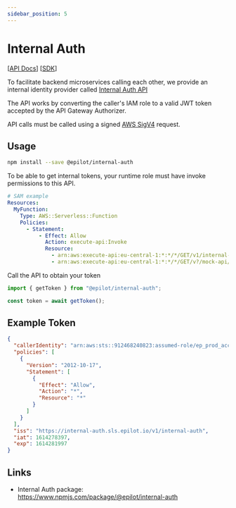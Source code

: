```yaml
---
sidebar_position: 5
---
```


# Internal Auth

[[API Docs](/api/internal-auth)]
[[SDK](https://www.npmjs.com/package/@epilot/internal-auth)]

To facilitate backend microservices calling each other, we provide an internal identity provider called [Internal Auth API](/api/internal-auth)

The API works by converting the caller's IAM role to a valid JWT token accepted by the API Gateway Authorizer.

API calls must be called using a signed [AWS SigV4](https://docs.aws.amazon.com/general/latest/gr/signature-version-4.html) request.

## Usage

```sh
npm install --save @epilot/internal-auth
```

To be able to get internal tokens, your runtime role must have invoke permissions to this API.

```yaml
# SAM example
Resources:
  MyFunction:
    Type: AWS::Serverless::Function
    Policies:
      - Statement:
          - Effect: Allow
            Action: execute-api:Invoke
            Resource:
              - arn:aws:execute-api:eu-central-1:*:*/*/GET/v1/internal-auth/auth # internal auth api
              - arn:aws:execute-api:eu-central-1:*:*/*/GET/v?/mock-api/* # api you want to call
```

Call the API to obtain your token

```js
import { getToken } from "@epilot/internal-auth";

const token = await getToken();
```

## Example Token

```json
{
  "callerIdentity": "arn:aws:sts::912468240823:assumed-role/ep_prod_access_admin/awsmfa_20210225T193753",
  "policies": [
    {
      "Version": "2012-10-17",
      "Statement": [
        {
          "Effect": "Allow",
          "Action": "*",
          "Resource": "*"
        }
      ]
    }
  ],
  "iss": "https://internal-auth.sls.epilot.io/v1/internal-auth",
  "iat": 1614278397,
  "exp": 1614281997
}
```

## Links

- Internal Auth package: https://www.npmjs.com/package/@epilot/internal-auth
